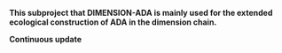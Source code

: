 **This subproject that DIMENSION-ADA is mainly used for the extended ecological construction of ADA in the dimension chain.**   

**Continuous update**
